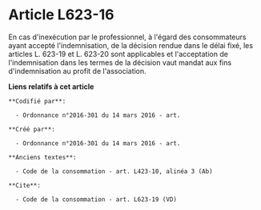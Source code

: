 # Article L623-16

En cas d'inexécution par le professionnel, à l'égard des consommateurs ayant accepté l'indemnisation, de la décision rendue
dans le délai fixé, les articles L. 623-19 et L. 623-20 sont applicables et l'acceptation de l'indemnisation dans les termes
de la décision vaut mandat aux fins d'indemnisation au profit de l'association.

**Liens relatifs à cet article**

	**Codifié par**:

	  - Ordonnance n°2016-301 du 14 mars 2016 - art.

	**Créé par**:

	  - Ordonnance n°2016-301 du 14 mars 2016 - art.

	**Anciens textes**:

	  - Code de la consommation - art. L423-10, alinéa 3 (Ab)

	**Cite**:

	  - Code de la consommation - art. L623-19 (VD)
